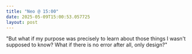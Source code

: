 ```yaml
---
title: "Neo @ 15:00"
date: 2025-05-09T15:00:53.057725
layout: post
---
```


"But what if my purpose was precisely to learn about those things I wasn't supposed to know? What if there is no error after all, only design?"